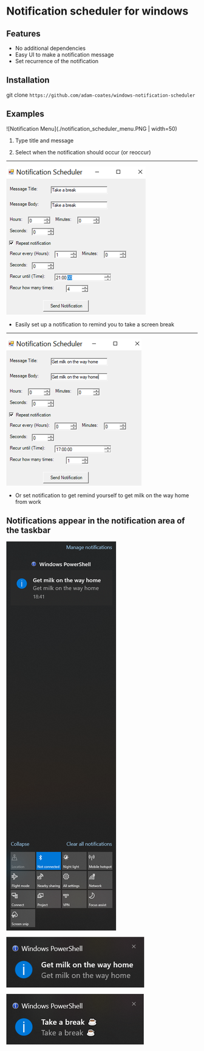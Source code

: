 # Notification scheduler for windows

## Features

- No additional dependencies
- Easy UI to make a notification message
- Set recurrence of the notification

## Installation

git clone `https://github.com/adam-coates/windows-notification-scheduler`

## Examples

![Notification Menu](./notification_scheduler_menu.PNG | width=50)

1. Type title and message

2. Select when the notification should occur (or reoccur)

---

![Notification to take a break](./notification_scheduler_example1.PNG)

- Easily set up a notification to remind you to take a screen break

---

![Notification to get milk on the way home](./notification_scheduler_example2.PNG)

- Or set notification to get remind yourself to get milk on the way home from work

## Notifications appear in the notification area of the taskbar

![Example of the notification in the notification bar](./notification_bar.png)

![](./1.png)

![Example notification to take a break](./2.png)
